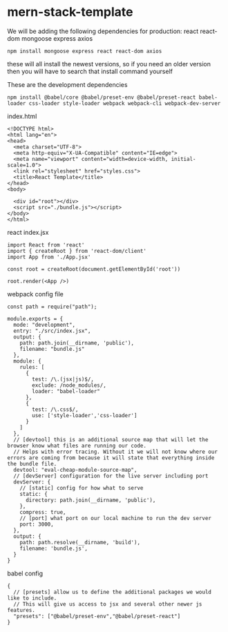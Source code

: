# mern-stack-template

We will be adding the following dependencies for production:
react
react-dom
mongoose
express
axios

```
npm install mongoose express react react-dom axios
```

these will all install the newest versions, so if you need an older version then you will have to search that install command yourself


These are the development dependencies
```
npm install @babel/core @babel/preset-env @babel/preset-react babel-loader css-loader style-loader webpack webpack-cli webpack-dev-server
```

index.html

```
<!DOCTYPE html>
<html lang="en">
<head>
  <meta charset="UTF-8">
  <meta http-equiv="X-UA-Compatible" content="IE=edge">
  <meta name="viewport" content="width=device-width, initial-scale=1.0">
  <link rel="stylesheet" href="styles.css">
  <title>React Template</title>
</head>
<body>

  <div id="root"></div>
  <script src="./bundle.js"></script>
</body>
</html>

```

react index.jsx

```
import React from 'react'
import { createRoot } from 'react-dom/client'
import App from './App.jsx'

const root = createRoot(document.getElementById('root'))

root.render(<App />)
```

webpack config file

```
const path = require("path");

module.exports = {
  mode: "development",
  entry: "./src/index.jsx",
  output: {
    path: path.join(__dirname, 'public'),
    filename: "bundle.js"
  },
  module: {
    rules: [
      {
        test: /\.(jsx|js)$/,
        exclude: /node_modules/,
        loader: "babel-loader"
      },
      {
        test: /\.css$/,
        use: ['style-loader','css-loader']
      }
    ]
  },
  // [devtool] this is an additional source map that will let the browser know what files are running our code.
  // Helps with error tracing. Without it we will not know where our errors are coming from because it will state that everything inside the bundle file.
  devtool: "eval-cheap-module-source-map",
  // [devServer] configuration for the live server including port
  devServer: {
    // [static] config for how what to serve
    static: {
      directory: path.join(__dirname, 'public'),
    },
    compress: true,
    // [port] what port on our local machine to run the dev server
    port: 3000,
  },
  output: {
    path: path.resolve(__dirname, 'build'),
    filename: 'bundle.js',
  }
}
```

babel config

```
{
  // [presets] allow us to define the additional packages we would like to include.
  // This will give us access to jsx and several other newer js features.
  "presets": ["@babel/preset-env","@babel/preset-react"]
}
```